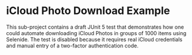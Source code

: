 # iCloud Photo Download Example

This sub-project contains a draft JUnit 5 test that demonstrates how
one could automate downloading iCloud Photos in groups of 1000 items
using Selenide. The test is disabled because it requires real iCloud
credentials and manual entry of a two-factor authentication code.
